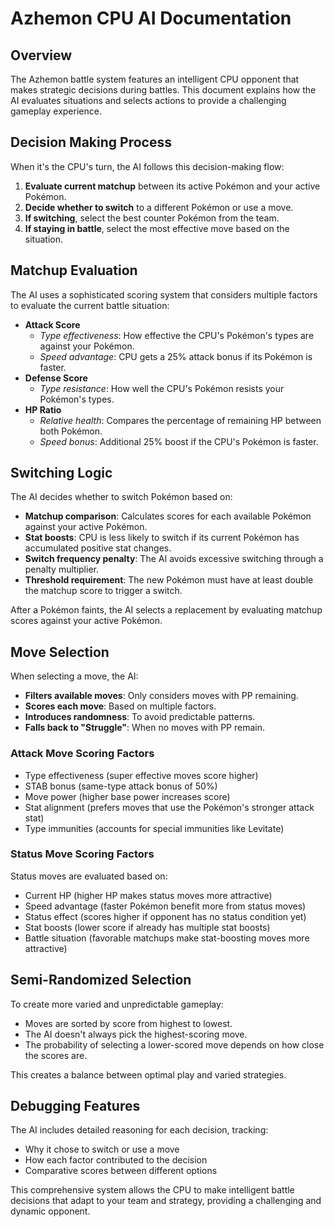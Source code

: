 # Azhemon CPU AI Documentation

## Overview

The Azhemon battle system features an intelligent CPU opponent that makes strategic decisions during battles. This document explains how the AI evaluates situations and selects actions to provide a challenging gameplay experience.

## Decision Making Process

When it's the CPU's turn, the AI follows this decision-making flow:

1. **Evaluate current matchup** between its active Pokémon and your active Pokémon.
2. **Decide whether to switch** to a different Pokémon or use a move.
3. **If switching**, select the best counter Pokémon from the team.
4. **If staying in battle**, select the most effective move based on the situation.

## Matchup Evaluation

The AI uses a sophisticated scoring system that considers multiple factors to evaluate the current battle situation:

- **Attack Score**
  - *Type effectiveness*: How effective the CPU's Pokémon's types are against your Pokémon.
  - *Speed advantage*: CPU gets a 25% attack bonus if its Pokémon is faster.
- **Defense Score**
  - *Type resistance*: How well the CPU's Pokémon resists your Pokémon's types.
- **HP Ratio**
  - *Relative health*: Compares the percentage of remaining HP between both Pokémon.
  - *Speed bonus*: Additional 25% boost if the CPU's Pokémon is faster.

## Switching Logic

The AI decides whether to switch Pokémon based on:

- **Matchup comparison**: Calculates scores for each available Pokémon against your active Pokémon.
- **Stat boosts**: CPU is less likely to switch if its current Pokémon has accumulated positive stat changes.
- **Switch frequency penalty**: The AI avoids excessive switching through a penalty multiplier.
- **Threshold requirement**: The new Pokémon must have at least double the matchup score to trigger a switch.

After a Pokémon faints, the AI selects a replacement by evaluating matchup scores against your active Pokémon.

## Move Selection

When selecting a move, the AI:

- **Filters available moves**: Only considers moves with PP remaining.
- **Scores each move**: Based on multiple factors.
- **Introduces randomness**: To avoid predictable patterns.
- **Falls back to "Struggle"**: When no moves with PP remain.

### Attack Move Scoring Factors

- Type effectiveness (super effective moves score higher)
- STAB bonus (same-type attack bonus of 50%)
- Move power (higher base power increases score)
- Stat alignment (prefers moves that use the Pokémon's stronger attack stat)
- Type immunities (accounts for special immunities like Levitate)

### Status Move Scoring Factors

Status moves are evaluated based on:

- Current HP (higher HP makes status moves more attractive)
- Speed advantage (faster Pokémon benefit more from status moves)
- Status effect (scores higher if opponent has no status condition yet)
- Stat boosts (lower score if already has multiple stat boosts)
- Battle situation (favorable matchups make stat-boosting moves more attractive)

## Semi-Randomized Selection

To create more varied and unpredictable gameplay:

- Moves are sorted by score from highest to lowest.
- The AI doesn't always pick the highest-scoring move.
- The probability of selecting a lower-scored move depends on how close the scores are.

This creates a balance between optimal play and varied strategies.

## Debugging Features

The AI includes detailed reasoning for each decision, tracking:

- Why it chose to switch or use a move
- How each factor contributed to the decision
- Comparative scores between different options

This comprehensive system allows the CPU to make intelligent battle decisions that adapt to your team and strategy, providing a challenging and dynamic opponent.